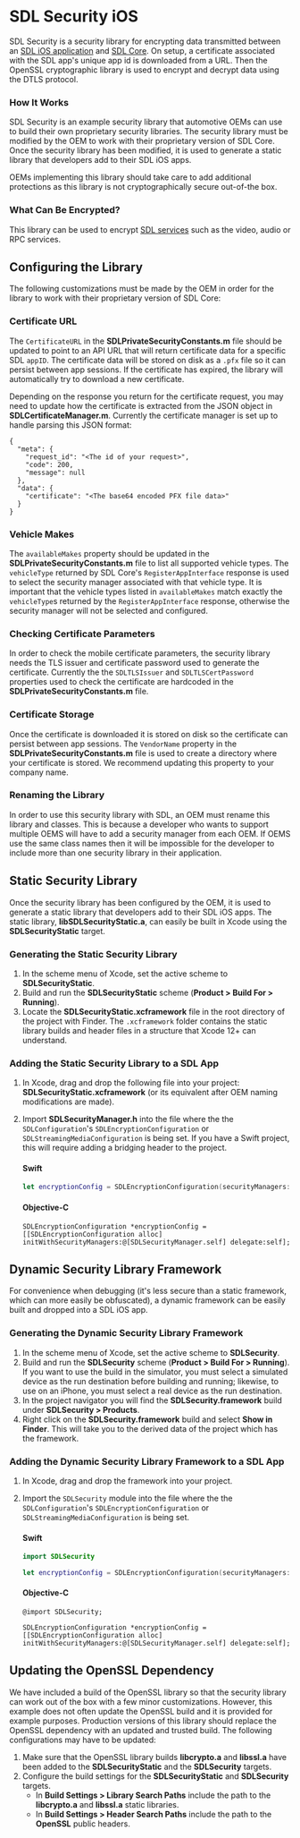 # SDL Security iOS
SDL Security is a security library for encrypting data transmitted between an [SDL iOS application](https://github.com/smartdevicelink/sdl_ios) and [SDL Core](https://github.com/smartdevicelink/sdl_core). On setup, a certificate associated with the SDL app's unique app id is downloaded from a URL. Then the OpenSSL cryptographic library is used to encrypt and decrypt data using the DTLS protocol.

### How It Works
SDL Security is an example security library that automotive OEMs can use to build their own proprietary security libraries. The security library must be modified by the OEM to work with their proprietary version of SDL Core. Once the security library has been modified, it is used to generate a static library that developers add to their SDL iOS apps.

OEMs implementing this library should take care to add additional protections as this library is not cryptographically secure out-of-the box.

### What Can Be Encrypted?
This library can be used to encrypt [SDL services](https://github.com/smartdevicelink/protocol_spec#5-services) such as the video, audio or RPC services.

## Configuring the Library
The following customizations must be made by the OEM in order for the library to work with their proprietary version of SDL Core:

### Certificate URL
The `CertificateURL` in the **SDLPrivateSecurityConstants.m** file should be updated to point to an API URL that will return certificate data for a specific SDL `appID`. The certificate data will be stored on disk as a `.pfx` file so it can persist between app sessions. If the certificate has expired, the library will automatically try to download a new certificate. 

Depending on the response you return for the certificate request, you may need to update how the certificate is extracted from the JSON object in **SDLCertificateManager.m**. Currently the certificate manager is set up to handle parsing this JSON format:
```
{
  "meta": {
    "request_id": "<The id of your request>",
    "code": 200,
    "message": null
  },
  "data": {
    "certificate": "<The base64 encoded PFX file data>"
  }
}
```

### Vehicle Makes
The `availableMakes` property should be updated in the **SDLPrivateSecurityConstants.m** file to list all supported vehicle types. The `vehicleType` returned by SDL Core's `RegisterAppInterface` response is used to select the security manager associated with that vehicle type. It is important that the vehicle types listed in `availableMakes` match exactly the `vehicleType`s returned by the `RegisterAppInterface` response, otherwise the security manager will not be selected and configured. 

### Checking Certificate Parameters
In order to check the mobile certificate parameters, the security library needs the TLS issuer and certificate password used to generate the certificate. Currently the the `SDLTLSIssuer` and `SDLTLSCertPassword` properties used to check the certificate are hardcoded in the **SDLPrivateSecurityConstants.m** file. 

### Certificate Storage
Once the certificate is downloaded it is stored on disk so the certificate can persist between app sessions. The `VendorName` property in the **SDLPrivateSecurityConstants.m** file is used to create a directory where your certificate is stored. We recommend updating this property to your company name. 

### Renaming the Library
In order to use this security library with SDL, an OEM must rename this library and classes. This is because a developer who wants to support multiple OEMS will have to add a security manager from each OEM. If OEMS use the same class names then it will be impossible for the developer to include more than one security library in their application.

## Static Security Library
Once the security library has been configured by the OEM, it is used to generate a static library that developers add to their SDL iOS apps. The static library, **libSDLSecurityStatic.a**, can easily be built in Xcode using the **SDLSecurityStatic** target. 

### Generating the Static Security Library
1. In the scheme menu of Xcode, set the active scheme to **SDLSecurityStatic**.
1. Build and run the **SDLSecurityStatic** scheme (**Product > Build For > Running**). 
1. Locate the **SDLSecurityStatic.xcframework** file in the root directory of the project with Finder. The `.xcframework` folder contains the static library builds and header files in a structure that Xcode 12+ can understand.

### Adding the Static Security Library to a SDL App
1. In Xcode, drag and drop the following file into your project: **SDLSecurityStatic.xcframework** (or its equivalent after OEM naming modifications are made).
1. Import **SDLSecurityManager.h** into the file where the the `SDLConfiguration`'s `SDLEncryptionConfiguration` or `SDLStreamingMediaConfiguration` is being set. If you have a Swift project, this will require adding a bridging header to the project.

    #### Swift
    ```swift
    let encryptionConfig = SDLEncryptionConfiguration(securityManagers: [SDLSecurityManager.self]], delegate: self)
    ```

    #### Objective-C
    ```objc
    SDLEncryptionConfiguration *encryptionConfig = [[SDLEncryptionConfiguration alloc] initWithSecurityManagers:@[SDLSecurityManager.self] delegate:self];
    ```

## Dynamic Security Library Framework
For convenience when debugging (it's less secure than a static framework, which can more easily be obfuscated), a dynamic framework can be easily built and dropped into a SDL iOS app.

### Generating the Dynamic Security Library Framework
1. In the scheme menu of Xcode, set the active scheme to **SDLSecurity**.
1. Build and run the **SDLSecurity** scheme (**Product > Build For > Running**). If you want to use the build in the simulator, you must select a simulated device as the run destination before building and running; likewise, to use on an iPhone, you must select a real device as the run destination.
1. In the project navigator you will find the **SDLSecurity.framework** build under **SDLSecurity > Products**.
1. Right click on the **SDLSecurity.framework** build and select **Show in Finder**. This will take you to the derived data of the project which has the framework.

### Adding the Dynamic Security Library Framework to a SDL App
1. In Xcode, drag and drop the framework into your project.   
1. Import the `SDLSecurity` module into the file where the the `SDLConfiguration`'s `SDLEncryptionConfiguration` or `SDLStreamingMediaConfiguration` is being set.

    #### Swift
    ```swift
    import SDLSecurity

    let encryptionConfig = SDLEncryptionConfiguration(securityManagers: [SDLSecurityManager.self]], delegate: self)
    ```

    #### Objective-C
    ```objc
    @import SDLSecurity;

    SDLEncryptionConfiguration *encryptionConfig = [[SDLEncryptionConfiguration alloc] initWithSecurityManagers:@[SDLSecurityManager.self] delegate:self];
    ```

## Updating the OpenSSL Dependency
We have included a build of the OpenSSL library so that the security library can work out of the box with a few minor customizations. However, this example does not often update the OpenSSL build and it is provided for example purposes. Production versions of this library should replace the OpenSSL dependency with an updated and trusted build. The following configurations may have to be updated:

1. Make sure that the OpenSSL library builds **libcrypto.a** and **libssl.a** have been added to the **SDLSecurityStatic** and the **SDLSecurity** targets.
1. Configure the build settings for the **SDLSecurityStatic** and **SDLSecurity** targets.
    * In **Build Settings > Library Search Paths** include the path to the **libcrypto.a** and **libssl.a** static libraries.
    * In **Build Settings > Header Search Paths** include the path to the **OpenSSL** public headers.
